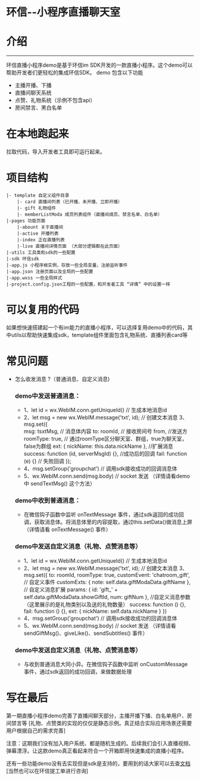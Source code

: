 # 环信--小程序直播聊天室
# 介绍
******
环信直播小程序demo是基于环信im SDK开发的一款直播小程序。这个demo可以帮助开发者们更轻松的集成环信SDK。
demo 包含以下功能
  - 主播开播、下播
  - 直播间聊天系统
  - 点赞、礼物系统（示例不包含api）
  - 房间禁言、黑白名单
# 在本地跑起来
拉取代码，导入开发者工具即可运行起来。

# 项目结构
```shell
|- template 自定义组件目录
    |- card 直播间列表（已开播、未开播、立即开播）
    |- gift 礼物组件
    |- memberListModa 成员列表组件（直播间成员、禁言名单、白名单）
|-pages 功能页面
    |-abount 关于直播间
    |-active 开播列表
    |-index 正在直播列表
    |-live 直播间详情页面 （大部分逻辑都在此页面）
|-utils 工具类和sdk的一些配置
|-sdk 环信sdk
|-app.js 小程序根实例，存放一些全局变量，注册监听事件
|-app.json 注册页面以及全局的一些配置
|-app.wxss 一些全局样式
|-project.config.json工程的一些配置，和开发者工具 “详情” 中的设置一样
```
# 可以复用的代码
如果想快速搭建起一个有im能力的直播小程序，可以选择复用demo中的代码，其中utils以帮助快速集成sdk，template组件里面包含礼物系统、直播列表card等

# 常见问题
+ 怎么收发消息 ?（普通消息、自定义消息)
  ### demo中发送普通消息：
  + 1、let id = wx.WebIM.conn.getUniqueId() // 生成本地消息id
  + 2、let msg = new wx.WebIM.message('txt', id); // 创建文本消息
    3、msg.set({                              
      msg: tsxtMsg,    // 消息体内容 
      to: roomId,      // 接收房间号
      from,            //发送方
      roomType: true,  // 通过roomType区分聊天室、群组，true为聊天室，false为群组
      ext: { nickName: this.data.nickName },  //扩展消息
      success: function (id, serverMsgId) {}, //成功后的回调
      fail: function (e) {} // 失败回调
    });
  + 4、msg.setGroup('groupchat') // 调用sdk接收成功的回调消息体
  + 5、wx.WebIM.conn.send(msg.body) // socket 发送
  （详情请看demo中 sendTextMsg() 这个方法）

  ### demo中收到普通消息：
  + 在微信钩子函数中监听 onTextMessage 事件，通过sdk返回的成功回调，获取消息体。将消息体里的内容提取，通过this.setData()做消息上屏 
  （详情请看 onTextMessage() 事件）

  ### demo中发送自定义消息（礼物、点赞消息等）
  + 1、let id = wx.WebIM.conn.getUniqueId() // 生成本地消息id
  + 2、let msg = new wx.WebIM.message('txt', id); // 创建文本消息
    3、msg.set({
      to: roomId,
      roomType: true,
      customEvent: 'chatroom_gift', // 自定义事件
      customExts: { note: self.data.giftModaData.giftName }, // 自定义消息扩展
      params: { id: 'gift_' + self.data.giftModaData.showGiftId, num: giftNum }, //自定义消息参数（这里展示的是礼物类别以及送的礼物数量）
      success: function () {},
      fail: function () {},
      ext: { nickName: self.data.nickName }
    })
  + 4、msg.setGroup('groupchat') // 调用sdk接收成功的回调消息体
  + 5、wx.WebIM.conn.send(msg.body) // socket 发送
  （详情请看 sendGiftMsg()、giveLike()、sendSubtitles() 事件）

  ### demo中发送自定义消息（礼物、点赞消息等）
  + 与收到普通消息大同小异。在微信钩子函数中监听 onCustomMessage 事件，通过sdk返回的成功回调，来做数据处理

# 写在最后
第一期直播小程序demo完善了直播间聊天部分，主播开播下播、白名单用户、房间禁言等 [礼物、点赞类的实现的仅仅是静态示例。真正结合实际应用场景还需要用户根据自己的需求完善]

注意：这期我们没有加入用户系统、都是随机生成的。后续我们会引入直播视频、弹幕漂浮。让这款demo真正看起来符合一个开箱即用快速集成的直播小程序。

还有一些功能demo没有去实现但是sdk是支持的，要用到的话大家可以去查[文档](https://webim.easemob.com/sdk/jsdoc/out/connection.html) [当然也可以在环信提工单进行咨询]